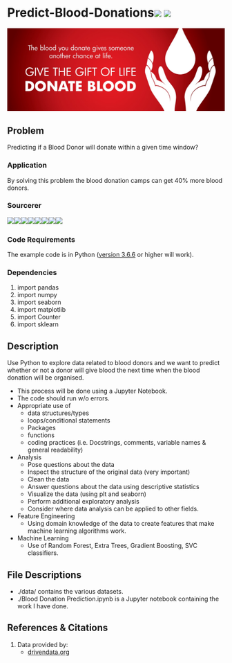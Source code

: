 # Predict-Blood-Donations[![](https://img.shields.io/github/license/sourcerer-io/hall-of-fame.svg?colorB=ff0000)](https://github.com/souvikb07/Predict-Blood-Donations/blob/master/LICENSE)  [![](https://img.shields.io/badge/Souvik-Banerjee-blue.svg)](https://souvikb07.github.io)

<img src = "https://github.com/souvikb07/souvikb07.github.io/blob/master/images/blood_donationcover.jpeg">

## Problem
Predicting if a Blood Donor will donate within a given time window?

### Application
By solving this problem the blood donation camps can get 40% more blood donors.

### Sourcerer
[![](https://sourcerer.io/fame/souvikb07/souvikb07/Predict-Blood-Donations/images/0)](https://sourcerer.io/fame/souvikb07/souvikb07/Predict-Blood-Donations/links/0)[![](https://sourcerer.io/fame/souvikb07/souvikb07/Predict-Blood-Donations/images/1)](https://sourcerer.io/fame/souvikb07/souvikb07/Predict-Blood-Donations/links/1)[![](https://sourcerer.io/fame/souvikb07/souvikb07/Predict-Blood-Donations/images/2)](https://sourcerer.io/fame/souvikb07/souvikb07/Predict-Blood-Donations/links/2)[![](https://sourcerer.io/fame/souvikb07/souvikb07/Predict-Blood-Donations/images/3)](https://sourcerer.io/fame/souvikb07/souvikb07/Predict-Blood-Donations/links/3)[![](https://sourcerer.io/fame/souvikb07/souvikb07/Predict-Blood-Donations/images/4)](https://sourcerer.io/fame/souvikb07/souvikb07/Predict-Blood-Donations/links/4)[![](https://sourcerer.io/fame/souvikb07/souvikb07/Predict-Blood-Donations/images/5)](https://sourcerer.io/fame/souvikb07/souvikb07/Predict-Blood-Donations/links/5)[![](https://sourcerer.io/fame/souvikb07/souvikb07/Predict-Blood-Donations/images/6)](https://sourcerer.io/fame/souvikb07/souvikb07/Predict-Blood-Donations/links/6)[![](https://sourcerer.io/fame/souvikb07/souvikb07/Predict-Blood-Donations/images/7)](https://sourcerer.io/fame/souvikb07/souvikb07/Predict-Blood-Donations/links/7)

### Code Requirements
The example code is in Python ([version 3.6.6](https://www.python.org/download/releases/2.7/) or higher will work). 

### Dependencies

1) import pandas
2) import numpy
3) import seaborn
4) import matplotlib
5) import Counter
6) import sklearn

## Description

Use Python to explore data related to blood donors and we want to predict whether or not a donor will give blood the next time when the blood donation will be organised.

* This process will be done using a Jupyter Notebook.
* The code should run w/o errors.
* Appropriate use of
    * data structures/types
    * loops/conditional statements
    * Packages
    * functions
    * coding practices (i.e. Docstrings, comments, variable names & general
      readability)
* Analysis
    * Pose questions about the data
    * Inspect the structure of the original data (very important)
    * Clean the data
    * Answer questions about the data using descriptive statistics
    * Visualize the data (using plt and seaborn)
    * Perform additional exploratory analysis
    * Consider where data analysis can be applied to other fields.
* Feature Engineering
    * Using domain knowledge of the data to create features that make machine learning algorithms work. 
* Machine Learning
    * Use of Random Forest, Extra Trees, Gradient Boosting, SVC classifiers.

## File Descriptions

* ./data/ contains the various datasets.
* ./Blood Donation Prediction.ipynb is a Jupyter notebook containing the work I have done.

## References & Citations

1. Data provided by:
    * [drivendata.org](https://www.drivendata.org/competitions/2/warm-up-predict-blood-donations/data/)
